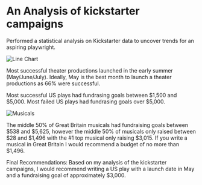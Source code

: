 # An Analysis of kickstarter campaigns
Performed a statistical analysis on Kickstarter data to uncover trends for an aspiring playwright. 

![Line Chart](https://user-images.githubusercontent.com/84742544/123641801-a678f580-d7f0-11eb-82fc-d70e5f0a6bc0.png)

Most successful theater productions launched in the early summer (May/June/July).
Ideally, May is the best month to launch a theater productions as 66% were successful. 

Most successful US plays had fundrasing goals between $1,500 and $5,000. 
Most failed US plays had fundrasing goals over $5,000. 

![Musicals](https://user-images.githubusercontent.com/84742544/123641922-c1e40080-d7f0-11eb-845b-8a981af345b3.png)

The middle 50% of Great Britain musicals had fundraising goals between $538 and $5,625, however the middle 50% of musicals only raised between $28 and $1,496 with the #1 top musical only raising $3,015. If you write a musical in Great Britain I would recommend a budget of no more than $1,496. 


Final Recommendations:
Based on my analysis of the kickstarter campaigns, I would recommend writing a US play with a launch date in May and a fundraising goal of approximately $3,000. 
